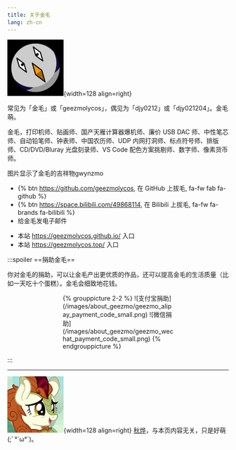 ```yaml
---
title: 关于金毛
lang: zh-cn
---
```



![gwynzmo](/images/about_geezmo/gwynzmo3_small.png){width=128 align=right}

常见为「金毛」或「geezmolycos」，偶见为「djy0212」或「djy021204」。金毛萌。

金毛，打印机师、贴画师、国产天雁计算器爆机师、廉价 USB DAC 师、中性笔芯师、自动铅笔师、钟表师、中国农历师、UDP 内网打洞师、标点符号师、排版师、CD/DVD/Bluray 光盘刻录师、VS Code 配色方案挑剔师、数字师、像素货币师。

图片显示了金毛的吉祥物gwynzmo

- {% btn https://github.com/geezmolycos, 在 GitHub 上拔毛, fa-fw fab fa-github %}
- {% btn https://space.bilibili.com/49868114, 在 Bilibili 上拔毛, fa-fw fa-brands fa-bilibili %}
- <a class="btn" onclick="this.innerText = '地址：' + 'A\u0040B'.replace('A', 'djy0212').replace('B', 'foxmail.com')"><i class="fa-fw fa fa-envelope"></i>给金毛发电子邮件</a>

<!-- -->

- 本站 <https://geezmolycos.github.io/> 入口
- 本站 <https://geezmolycos.top/> 入口

:::spoiler ==捐助金毛==

你对金毛的捐助，可以让金毛产出更优质的作品，还可以提高金毛的生活质量（比如一天吃十个蛋糕）。金毛会细致地花钱。

<div style='filter: grayscale(0.7); width: 50%; margin: auto;'><!--这个滤镜是为了让付款码不那么鲜艳，让人更舒适-->
{% grouppicture 2-2 %}
![支付宝捐助](/images/about_geezmo/geezmo_alipay_payment_code_small.png)
![微信捐助](/images/about_geezmo/geezmo_wechat_payment_code_small.png)
{% endgrouppicture %}
</div>

:::

---

![Autumn Blaze](/images/about_geezmo/autumn_blaze_cringe_small.png){width=128 align=right}
[秋烨](https://zh.moegirl.org.cn/%E7%A7%8B%E7%83%A8(%E5%BD%A9%E8%99%B9%E5%B0%8F%E9%A9%AC))，与本页内容无关，只是好萌
(;ﾞ°´ω°´)。
